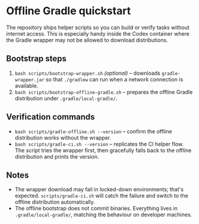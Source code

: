 Offline Gradle quickstart
=========================

The repository ships helper scripts so you can build or verify tasks without
internet access. This is especially handy inside the Codex container where the
Gradle wrapper may not be allowed to download distributions.

Bootstrap steps
---------------

1. `bash scripts/bootstrap-wrapper.sh` *(optional)* – downloads `gradle-wrapper.jar`
   so that `./gradlew` can run when a network connection is available.
2. `bash scripts/bootstrap-offline-gradle.sh` – prepares the offline Gradle
   distribution under `.gradle/local-gradle/`.

Verification commands
---------------------

* `bash scripts/gradle-offline.sh --version` – confirm the offline distribution
  works without the wrapper.
* `bash scripts/gradle-ci.sh --version` – replicates the CI helper flow. The
  script tries the wrapper first, then gracefully falls back to the offline
  distribution and prints the version.

Notes
-----

* The wrapper download may fail in locked-down environments; that's expected.
  `scripts/gradle-ci.sh` will catch the failure and switch to the offline
  distribution automatically.
* The offline bootstrap does not commit binaries. Everything lives in
  `.gradle/local-gradle/`, matching the behaviour on developer machines.
